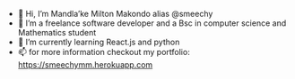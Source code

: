 - 👋 Hi, I’m Mandla’ke Milton Makondo alias @smeechy
- 👀 I’m a freelance software developer and a Bsc in computer science and Mathematics student 
- 🌱 I’m currently learning React.js and python
- 📫 for more information checkout my portfolio: https://smeechymm.herokuapp.com 
<!---
smeechy/smeechy is a ✨ special ✨ repository because its `README.md` (this file) appears on your GitHub profile.
You can click the Preview link to take a look at your changes.
--->
